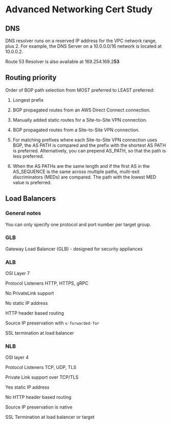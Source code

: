 # Advanced Networking Cert Study

## DNS

DNS resolver runs on a reserved IP address for the VPC network range, plus 2. For example, the DNS Server on a 10.0.0.0/16 network is located at 10.0.0.2.

Route 53 Resolver is also available at 169.254.169.2**53**

## Routing priority 

Order of BGP path selection from MOST preferred to LEAST preferred:

1. Longest prefix 

1. BGP propagated routes from an AWS Direct Connect connection.

1. Manually added static routes for a Site-to-Site VPN connection.

1. BGP propagated routes from a Site-to-Site VPN connection.

1. For matching prefixes where each Site-to-Site VPN connection uses BGP, the AS PATH is compared and the prefix with the shortest AS PATH is preferred. Alternatively, you can prepend AS_PATH, so that the path is less preferred.

1. When the AS PATHs are the same length and if the first AS in the AS_SEQUENCE is the same across multiple paths, multi-exit discriminators (MEDs) are compared. The path with the lowest MED value is preferred.

## Load Balancers

### General notes 

You can only specify one protocol and port number per target group.

### GLB

Gateway Load Balancer (GLB) - designed for security appliances

### ALB

OSI Layer 7

Protocol Listeners HTTP, HTTPS, gRPC

No PrivateLink support

No static IP address

HTTP header based routing

Source IP preservation with `x-forwarded-for`

SSL termination at load balancer

### NLB

OSI layer 4

Protocol Listeners TCP, UDP, TLS

Private Link support over TCP/TLS

Yes static IP address

No HTTP header based routing

Source IP preservation is native

SSL Termination at load balancer or target


